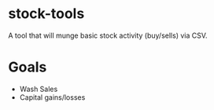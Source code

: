 # stock-tools
A tool that will munge basic stock activity (buy/sells) via CSV.

# Goals
- Wash Sales
- Capital gains/losses
